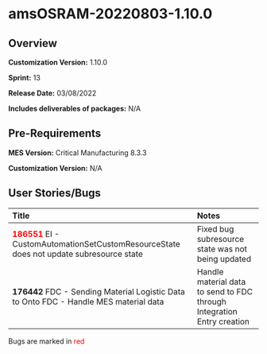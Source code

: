 ﻿# amsOSRAM-20220803-1.10.0

## Overview

**Customization Version:** 1.10.0

**Sprint:** 13

**Release Date:** 03/08/2022

**Includes deliverables of packages:** N/A

## Pre-Requirements

**MES Version:** Critical Manufacturing 8.3.3

**Customization Version:** N/A

## User Stories/Bugs

| Title        | Notes            |
| :----------- | :--------------- |
| <span style='color:red'>**186551**</span> EI - CustomAutomationSetCustomResourceState does not update subresource state | Fixed bug subresource state was not being updated |
| **176442** FDC - Sending Material Logistic Data to Onto FDC - Handle MES material data | Handle material data to send to FDC through Integration Entry creation |


Bugs are marked in <span style='color:red'>red</span>

